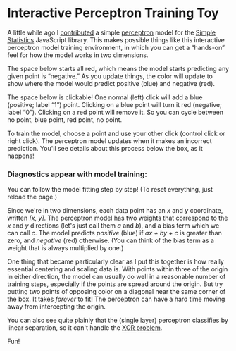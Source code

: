 # Interactive Perceptron Training Toy

A little while ago I [contributed](../20150610-a_javascript_perceptron/) a simple [perceptron](https://en.wikipedia.org/wiki/Perceptron) model for the [Simple Statistics](http://simplestatistics.org/) JavaScript library. This makes possible things like this interactive perceptron model training environment, in which you can get a “hands-on” feel for how the model works in two dimensions.

The space below starts all red, which means the model starts predicting any given point is “negative.” As you update things, the color will update to show where the model would predict positive (blue) and negative (red).

The space below is clickable! One normal (left) click will add a blue (positive; label “1”) point. Clicking on a blue point will turn it red (negative; label “0”). Clicking on a red point will remove it. So you can cycle between no point, blue point, red point, no point.

To train the model, choose a point and use your other click (control click or right click). The perceptron model updates when it makes an incorrect prediction. You'll see details about this process below the box, as it happens!

<center><div id="space"></div></center>

### Diagnostics appear with model training:

<div id="status"></div>

You can follow the model fitting step by step! (To reset everything, just reload the page.)

Since we're in two dimensions, each data point has an _x_ and _y_ coordinate, written _[x, y]_. The perceptron model has two weights that correspond to the _x_ and _y_ directions (let's just call them _a_ and _b_), and a bias term which we can call _c_.  The model predicts _positive_ (blue) if _a*x + b*y + c_ is greater than zero, and _negative_ (red) otherwise. (You can think of the bias term as a weight that is always multiplied by one.)

One thing that became particularly clear as I put this together is how really essential centering and scaling data is. With points within three of the origin in either direction, the model can usually do well in a reasonable number of training steps, especially if the points are spread around the origin. But try putting two points of opposing color on a diagonal near the same corner of the box. It takes _forever_ to fit! The perceptron can have a hard time moving away from intercepting the origin.

You can also see quite plainly that the (single layer) perceptron classifies by linear separation, so it can't handle the [XOR problem](http://www.ece.utep.edu/research/webfuzzy/docs/kk-thesis/kk-thesis-html/node19.html).

Fun!

<script src="d3.v3.min.js"></script>
<script src="simple_statistics.min.js"></script>
<link rel="stylesheet" href="style.css">
<script src="script.js"></script>
